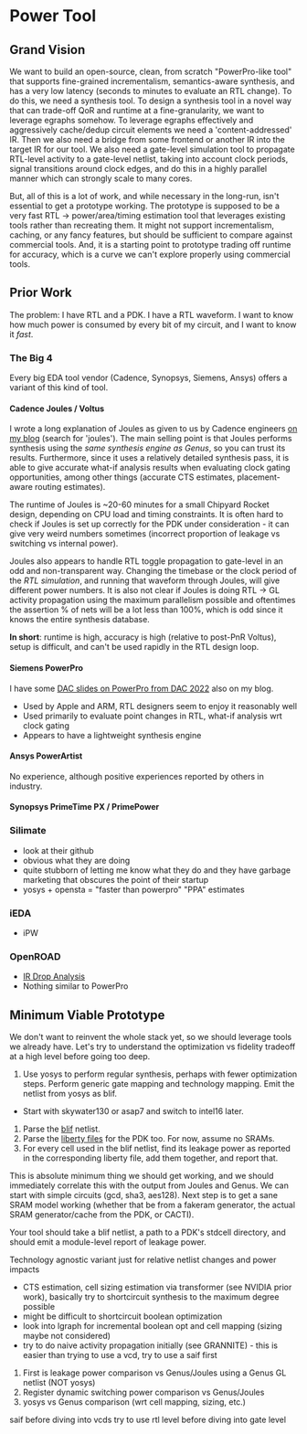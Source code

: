 # Power Tool

## Grand Vision

We want to build an open-source, clean, from scratch "PowerPro-like tool" that supports fine-grained incrementalism, semantics-aware synthesis, and has a very low latency (seconds to minutes to evaluate an RTL change).
To do this, we need a synthesis tool.
To design a synthesis tool in a novel way that can trade-off QoR and runtime at a fine-granularity, we want to leverage egraphs somehow.
To leverage egraphs effectively and aggressively cache/dedup circuit elements we need a 'content-addressed' IR.
Then we also need a bridge from some frontend or another IR into the target IR for our tool.
We also need a gate-level simulation tool to propagate RTL-level activity to a gate-level netlist, taking into account clock periods, signal transitions around clock edges, and do this in a highly parallel manner which can strongly scale to many cores.

But, all of this is a lot of work, and while necessary in the long-run, isn't essential to get a prototype working.
The prototype is supposed to be a very fast RTL -> power/area/timing estimation tool that leverages existing tools rather than recreating them.
It might not support incrementalism, caching, or any fancy features, but should be sufficient to compare against commercial tools.
And, it is a starting point to prototype trading off runtime for accuracy, which is a curve we can't explore properly using commercial tools.

## Prior Work

The problem: I have RTL and a PDK. I have a RTL waveform. I want to know how much power is consumed by every bit of my circuit, and I want to know it *fast*.

### The Big 4

Every big EDA tool vendor (Cadence, Synopsys, Siemens, Ansys) offers a variant of this kind of tool.

#### Cadence Joules / Voltus

I wrote a long explanation of Joules as given to us by Cadence engineers [on my blog](https://vighneshiyer.com/conference_reviews/dac-2022/) (search for 'joules').
The main selling point is that Joules performs synthesis using the *same synthesis engine as Genus*, so you can trust its results.
Furthermore, since it uses a relatively detailed synthesis pass, it is able to give accurate what-if analysis results when evaluating clock gating opportunities, among other things (accurate CTS estimates, placement-aware routing estimates).

The runtime of Joules is ~20-60 minutes for a small Chipyard Rocket design, depending on CPU load and timing constraints.
It is often hard to check if Joules is set up correctly for the PDK under consideration - it can give very weird numbers sometimes (incorrect proportion of leakage vs switching vs internal power).

Joules also appears to handle RTL toggle propagation to gate-level in an odd and non-transparent way.
Changing the timebase or the clock period of the *RTL simulation*, and running that waveform through Joules, will give different power numbers.
It is also not clear if Joules is doing RTL -> GL activity propagation using the maximum parallelism possible and oftentimes the assertion % of nets will be a lot less than 100%, which is odd since it knows the entire synthesis database.

**In short**: runtime is high, accuracy is high (relative to post-PnR Voltus), setup is difficult, and can't be used rapidly in the RTL design loop.

#### Siemens PowerPro

I have some [DAC slides on PowerPro from DAC 2022](https://vighneshiyer.com/conference_reviews/dac-2022/) also on my blog.

  - Used by Apple and ARM, RTL designers seem to enjoy it reasonably well
  - Used primarily to evaluate point changes in RTL, what-if analysis wrt clock gating
  - Appears to have a lightweight synthesis engine

#### Ansys PowerArtist

No experience, although positive experiences reported by others in industry.

#### Synopsys PrimeTime PX / PrimePower



### Silimate

- look at their github
- obvious what they are doing
- quite stubborn of letting me know what they do and they have garbage marketing that obscures the point of their startup
- yosys + opensta = "faster than powerpro" "PPA" estimates

### iEDA

- iPW

### OpenROAD

- [IR Drop Analysis](https://openroad.readthedocs.io/en/latest/main/src/psm/README.html)
- Nothing similar to PowerPro

## Minimum Viable Prototype

We don't want to reinvent the whole stack yet, so we should leverage tools we already have.
Let's try to understand the optimization vs fidelity tradeoff at a high level before going too deep.

1. Use yosys to perform regular synthesis, perhaps with fewer optimization steps. Perform generic gate mapping and technology mapping. Emit the netlist from yosys as blif.
  - Start with skywater130 or asap7 and switch to intel16 later.
1. Parse the [blif](https://github.com/joonho3020/blif-parser) netlist.
1. Parse the [liberty files](https://docs.rs/liberty-parse/latest/liberty_parse/) for the PDK too. For now, assume no SRAMs.
1. For every cell used in the blif netlist, find its leakage power as reported in the corresponding liberty file, add them together, and report that.

This is absolute minimum thing we should get working, and we should immediately correlate this with the output from Joules and Genus.
We can start with simple circuits (gcd, sha3, aes128).
Next step is to get a sane SRAM model working (whether that be from a fakeram generator, the actual SRAM generator/cache from the PDK, or CACTI).

Your tool should take a blif netlist, a path to a PDK's stdcell directory, and should emit a module-level report of leakage power.

Technology agnostic variant just for relative netlist changes and power impacts

- CTS estimation, cell sizing estimation via transformer (see NVIDIA prior work), basically try to shortcircuit synthesis to the maximum degree possible
- might be difficult to shortcircuit boolean optimization
- look into lgraph for incremental boolean opt and cell mapping (sizing maybe not considered)
- try to do naive activity propagation initially (see GRANNITE) - this is easier than trying to use a vcd, try to use a saif first

1. First is leakage power comparison vs Genus/Joules using a Genus GL netlist (NOT yosys)
2. Register dynamic switching power comparison vs Genus/Joules
3. yosys vs Genus comparison (wrt cell mapping, sizing, etc.)

saif before diving into vcds
try to use rtl level before diving into gate level
